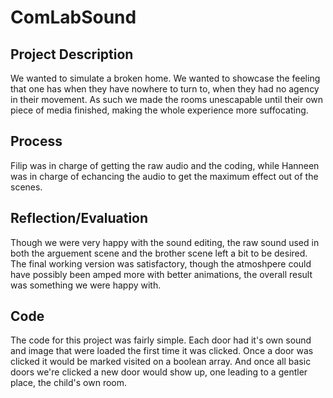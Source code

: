 # ComLabSound
## Project Description 
We wanted to simulate a broken home.  We wanted to showcase the feeling that one has when they have nowhere to turn to, when they had no agency in their movement. As such we made the rooms unescapable until their own piece of media finished, making the whole experience more suffocating.
## Process
Filip was in charge of getting the raw audio and the coding, while Hanneen was in charge of echancing the audio to get the maximum effect out of the scenes.
## Reflection/Evaluation
Though we were very happy with the sound editing, the raw sound used in both the arguement scene and the brother scene left a bit to be desired. The final working version was satisfactory, though the atmoshpere could have possibly been amped more with better animations, the overall result was something we were happy with.
## Code
The code for this project was fairly simple. Each door had it's own sound and image that were loaded the first time it was clicked.
Once a door was clicked it would be marked visited on a boolean array. And once all basic doors we're clicked a new door would show up, one leading to a gentler place, the child's own room.
